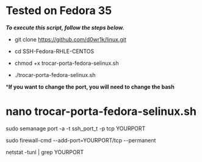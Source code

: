 # Tested on Fedora 35


*****To execute this script, follow the steps below.*****


- git clone https://github.com/d0wr1k/linux.git

- cd SSH-Fedora-RHLE-CENTOS

- chmod +x trocar-porta-fedora-selinux.sh

- ./trocar-porta-fedora-selinux.sh

*****If you want to change the port, you will need to change the bash****

# nano trocar-porta-fedora-selinux.sh

sudo semanage port -a -t ssh_port_t -p tcp YOURPORT

sudo firewall-cmd --add-port=YOURPORT/tcp --permanent

netstat -tunl | grep YOURPORT
